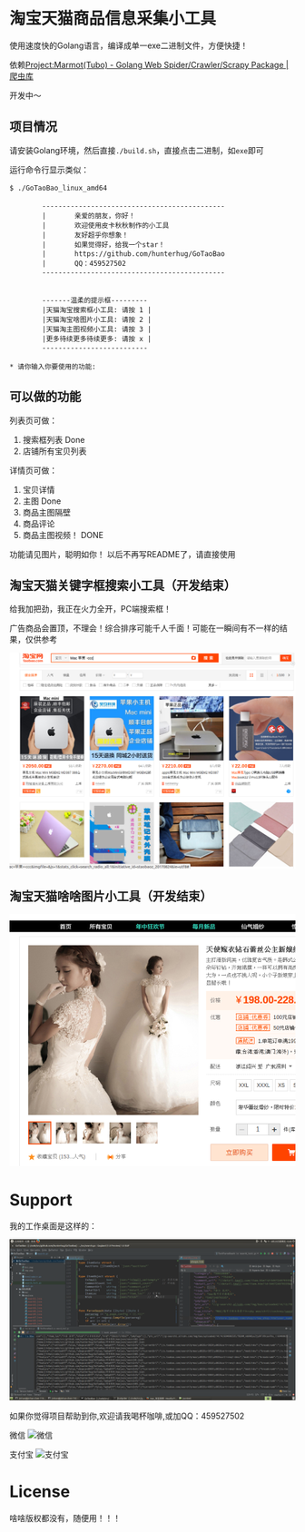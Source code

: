 # 淘宝天猫商品信息采集小工具

使用速度快的Golang语言，编译成单一exe二进制文件，方便快捷！

依赖[Project:Marmot(Tubo) - Golang Web Spider/Crawler/Scrapy Package | 爬虫库 ](https://github.com/hunterhug/GoSpider)

开发中～

## 项目情况

请安装Golang环境，然后直接`./build.sh`，直接点击二进制，如`exe`即可

运行命令行显示类似：

```
$ ./GoTaoBao_linux_amd64 

        ---------------------------------------------
        |       亲爱的朋友，你好！
        |       欢迎使用皮卡秋秋制作的小工具
        |       友好超乎你想象！
        |       如果觉得好，给我一个star！
        |       https://github.com/hunterhug/GoTaoBao
        |       QQ：459527502
        ---------------------------------------------
        

        -------温柔的提示框---------
        |天猫淘宝搜索框小工具: 请按 1 |
        |天猫淘宝啥图片小工具: 请按 2 |
        |天猫淘主图视频小工具: 请按 3 |
        |更多待续更多待续更多: 请按 x |
        --------------------------
                
* 请你输入你要使用的功能:
```

## 可以做的功能

列表页可做：

1. 搜索框列表 Done
2. 店铺所有宝贝列表

详情页可做：

1. 宝贝详情
2. 主图 Done
3. 商品主图隔壁
4. 商品评论
5. 商品主图视频！ DONE

功能请见图片，聪明如你！ 以后不再写README了，请直接使用

## 淘宝天猫关键字框搜索小工具（开发结束）

给我加把劲，我正在火力全开，PC端搜索框！

广告商品会置顶，不理会！综合排序可能千人千面！可能在一瞬间有不一样的结果，仅供参考

![doc.png](doc/doc.png)

## 淘宝天猫啥啥图片小工具（开发结束）

![doc.png](doc/img.png)

# Support

我的工作桌面是这样的：

![](doc/mywork.png)

如果你觉得项目帮助到你,欢迎请我喝杯咖啡,或加QQ：459527502

微信
![微信](https://raw.githubusercontent.com/hunterhug/hunterhug.github.io/master/static/jpg/wei.png)

支付宝
![支付宝](https://raw.githubusercontent.com/hunterhug/hunterhug.github.io/master/static/jpg/ali.png)


# License

啥啥版权都没有，随便用！！！